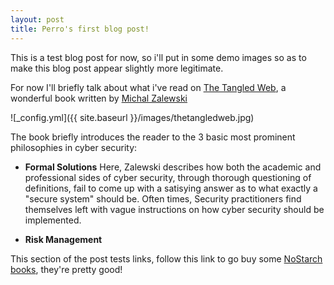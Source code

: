 ```yaml
---
layout: post
title: Perro's first blog post!
---
```


This is a test blog post for now, so i'll put in some demo images so as to make this blog post appear slightly more legitimate.

For now I'll briefly talk about what i've read on [The Tangled Web](https://www.nostarch.com/tangledweb), a wonderful book written by [Michal Zalewski](https://en.wikipedia.org/wiki/Micha%C5%82_Zalewski)

![_config.yml]({{ site.baseurl }}/images/thetangledweb.jpg)

The book briefly introduces the reader to the 3 basic most prominent philosophies in cyber security:
* __Formal Solutions__
Here, Zalewski describes how both the academic and professional sides of cyber security, through thorough questioning of definitions, fail to come up with a satisying answer as to what exactly a "secure system" should be. Often times, Security practitioners find themselves left  with vague instructions on how cyber security should be implemented.

* __Risk Management__

This section of the post tests links, follow this link to go buy some [NoStarch books](https://www.nostarch.com/catalog/security), they're pretty good!
